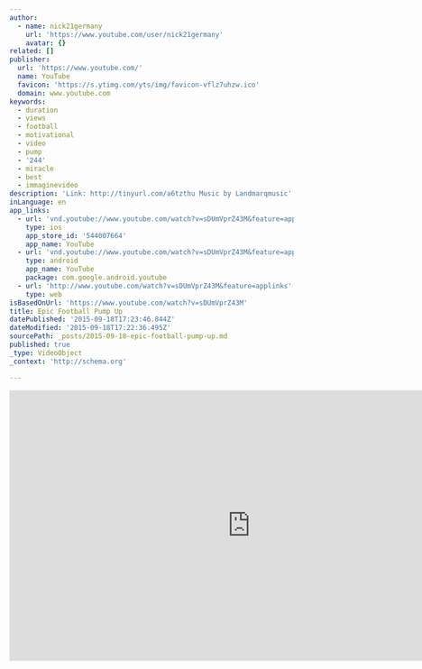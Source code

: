 ```yaml
---
author:
  - name: nick21germany
    url: 'https://www.youtube.com/user/nick21germany'
    avatar: {}
related: []
publisher:
  url: 'https://www.youtube.com/'
  name: YouTube
  favicon: 'https://s.ytimg.com/yts/img/favicon-vflz7uhzw.ico'
  domain: www.youtube.com
keywords:
  - duration
  - views
  - football
  - motivational
  - video
  - pump
  - '244'
  - miracle
  - best
  - immaginevideo
description: 'Link: http://tinyurl.com/a6tzthu Music by Landmarqmusic'
inLanguage: en
app_links:
  - url: 'vnd.youtube://www.youtube.com/watch?v=sDUmVprZ43M&feature=applinks'
    type: ios
    app_store_id: '544007664'
    app_name: YouTube
  - url: 'vnd.youtube://www.youtube.com/watch?v=sDUmVprZ43M&feature=applinks'
    type: android
    app_name: YouTube
    package: com.google.android.youtube
  - url: 'http://www.youtube.com/watch?v=sDUmVprZ43M&feature=applinks'
    type: web
isBasedOnUrl: 'https://www.youtube.com/watch?v=sDUmVprZ43M'
title: Epic Football Pump Up
datePublished: '2015-09-18T17:23:46.844Z'
dateModified: '2015-09-18T17:22:36.495Z'
sourcePath: _posts/2015-09-18-epic-football-pump-up.md
published: true
_type: VideoObject
_context: 'http://schema.org'

---
```

<iframe src="https://cdn.embedly.com/widgets/media.html?src=https%3A%2F%2Fwww.youtube.com%2Fembed%2FsDUmVprZ43M%3Ffeature%3Doembed&amp;url=https%3A%2F%2Fwww.youtube.com%2Fwatch%3Fv%3DsDUmVprZ43M&amp;image=https%3A%2F%2Fi.ytimg.com%2Fvi%2FsDUmVprZ43M%2Fhqdefault.jpg&amp;key=b7d04c9b404c499eba89ee7072e1c4f7&amp;type=text%2Fhtml&amp;schema=youtube" width="854" height="480" scrolling="no" frameborder="0" allowfullscreen="allowfullscreen" style=""></iframe>
